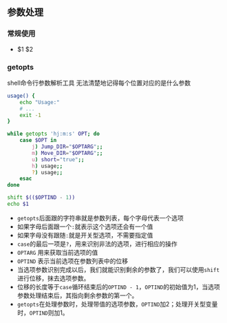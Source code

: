 
## 参数处理
### 常规使用
- $1 $2

### getopts 
shell命令行参数解析工具
无法清楚地记得每个位置对应的是什么参数

```bash
usage() {
    echo "Usage:"
    # ...
    exit -1
}

while getopts 'hj:m:s' OPT; do
    case $OPT in
        j) Jump_DIR="$OPTARG";;
        m) Move_DIR="$OPTARG";;
        u) short="true";;
        h) usage;;
        ?) usage;;
    esac
done

shift $(($OPTIND - 1))
echo $1

```

- `getopts`后面跟的字符串就是参数列表，每个字母代表一个选项
- 如果字母后面跟一个`:`就表示这个选项还会有一个值
- 如果字母没有跟随`:`就是开关型选项，不需要指定值
- `case`的最后一项是`?`，用来识别非法的选项，进行相应的操作
- `OPTARG` 用来获取当前选项的值
- `OPTIND` 表示当前选项在参数列表中的位移
- 当选项参数识别完成以后，我们就能识别剩余的参数了，我们可以使用`shift`进行位移，抹去选项参数。
- 位移的长度等于`case`循环结束后的`OPTIND - 1`，`OPTIND`的初始值为1，当选项参数处理结束后，其指向剩余参数的第一个。
- `getopts`在处理参数时，处理带值的选项参数，`OPTIND`加2；处理开关型变量时，`OPTIND`则加1。